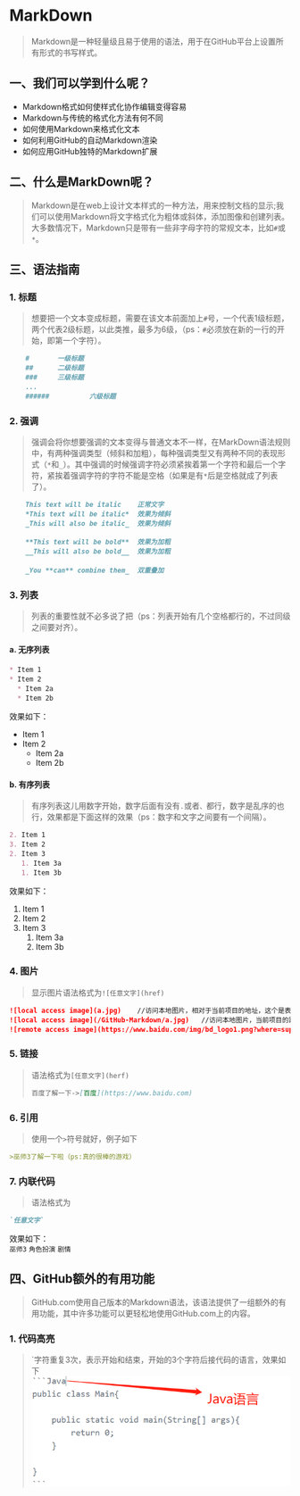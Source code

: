 # MarkDown 
>Markdown是一种轻量级且易于使用的语法，用于在GitHub平台上设置所有形式的书写样式。
> 
## 一、我们可以学到什么呢？
* Markdown格式如何使样式化协作编辑变得容易
* Markdown与传统的格式化方法有何不同
* 如何使用Markdown来格式化文本
* 如何利用GitHub的自动Markdown渲染
* 如何应用GitHub独特的Markdown扩展
## 二、什么是MarkDown呢？
>Markdown是在web上设计文本样式的一种方法，用来控制文档的显示;我们可以使用Markdown将文字格式化为粗体或斜体，添加图像和创建列表。大多数情况下，Markdown只是带有一些非字母字符的常规文本，比如`#`或`*`。
## 三、语法指南  
### 1. 标题  
>想要把一个文本变成标题，需要在该文本前面加上`#`号，一个代表1级标题，两个代表2级标题，以此类推，最多为6级，（ps：`#`必须放在新的一行的开始，即第一个字符）。
```markdown
	#		一级标题
	##		二级标题
	###		三级标题
	...
	######          六级标题
```  
### 2. 强调
>强调会将你想要强调的文本变得与普通文本不一样，在MarkDown语法规则中，有两种强调类型（倾斜和加粗），每种强调类型又有两种不同的表现形式（`*`和`_`）。其中强调的时候强调字符必须紧挨着第一个字符和最后一个字符，紧挨着强调字符的字符不能是空格（如果是有`*`后是空格就成了列表了）。
```markdown
	This text will be italic	正常文字
	*This text will be italic*	效果为倾斜
	_This will also be italic_	效果为倾斜

	**This text will be bold**	效果为加粗
	__This will also be bold__	效果为加粗

	_You **can** combine them_	双重叠加
```
### 3. 列表
>列表的重要性就不必多说了把（ps：列表开始有几个空格都行的，不过同级之间要对齐）。
#### a. 无序列表
```markdown
* Item 1
* Item 2
  * Item 2a
  * Item 2b
```
效果如下：  
* Item 1
* Item 2
  * Item 2a
  * Item 2b
#### b. 有序列表
>有序列表这儿用数字开始，数字后面有没有`.`或者`、`都行，数字是乱序的也行，效果都是下面这样的效果（ps：数字和文字之间要有一个间隔）。
```markdown
2. Item 1
3. Item 2
2. Item 3
   1. Item 3a
   1. Item 3b
```
效果如下：  
1. Item 1
1. Item 2
1. Item 3
   1. Item 3a
   1. Item 3b
### 4. 图片
>显示图片语法格式为`![任意文字](href)`  
```markdown
![local access image](a.jpg)	//访问本地图片，相对于当前项目的地址，这个是表示本目录下
![local access image](/GitHub-Markdown/a.jpg)	//访问本地图片，当前项目的路径
![remote access image](https://www.baidu.com/img/bd_logo1.png?where=super)  //访问互联网上的其他图片
```
### 5. 链接
>语法格式为`[任意文字](herf)`
>```markdown
>百度了解一下->[百度](https://www.baidu.com)
>```
### 6. 引用
>使用一个`>`符号就好，例子如下
```markdown
>巫师3了解一下啦（ps:真的很棒的游戏）
```
### 7. 内联代码
>语法格式为
```markdown
`任意文字`
```
> 
效果如下：  
`巫师3` `角色扮演` `剧情`
## 四、GitHub额外的有用功能
>GitHub.com使用自己版本的Markdown语法，该语法提供了一组额外的有用功能，其中许多功能可以更轻松地使用GitHub.com上的内容。
### 1. 代码高亮
>`字符重复3次，表示开始和结束，开始的3个字符后接代码的语言，效果如下
![highlight image](highlight.jpg)
